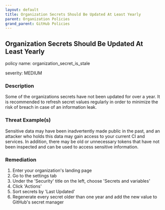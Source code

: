 ```yaml
---
layout: default
title: Organization Secrets Should Be Updated At Least Yearly
parent: Organization Policies
grand_parent: GitHub Policies
---
```



## Organization Secrets Should Be Updated At Least Yearly
policy name: organization_secret_is_stale

severity: MEDIUM

### Description
Some of the organizations secrets have not been updated for over a year. It is recommended to refresh secret values regularly in order to minimize the risk of breach in case of an information leak.

### Threat Example(s)
Sensitive data may have been inadvertently made public in the past, and an attacker who holds this data may gain access to your current CI and services. In addition, there may be old or unnecessary tokens that have not been inspected and can be used to access sensitive information.



### Remediation
1. Enter your organization's landing page
2. Go to the settings tab
3. Under the 'Security' title on the left, choose 'Secrets and variables'
4. Click 'Actions'
5. Sort secrets by 'Last Updated'
6. Regenerate every secret older than one year and add the new value to GitHub's secret manager



